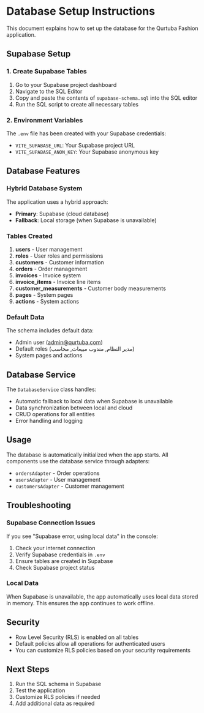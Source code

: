 # Database Setup Instructions

This document explains how to set up the database for the Qurtuba Fashion application.

## Supabase Setup

### 1. Create Supabase Tables

1. Go to your Supabase project dashboard
2. Navigate to the SQL Editor
3. Copy and paste the contents of `supabase-schema.sql` into the SQL editor
4. Run the SQL script to create all necessary tables

### 2. Environment Variables

The `.env` file has been created with your Supabase credentials:
- `VITE_SUPABASE_URL`: Your Supabase project URL
- `VITE_SUPABASE_ANON_KEY`: Your Supabase anonymous key

## Database Features

### Hybrid Database System

The application uses a hybrid approach:
- **Primary**: Supabase (cloud database)
- **Fallback**: Local storage (when Supabase is unavailable)

### Tables Created

1. **users** - User management
2. **roles** - User roles and permissions
3. **customers** - Customer information
4. **orders** - Order management
5. **invoices** - Invoice system
6. **invoice_items** - Invoice line items
7. **customer_measurements** - Customer body measurements
8. **pages** - System pages
9. **actions** - System actions

### Default Data

The schema includes default data:
- Admin user (admin@qurtuba.com)
- Default roles (مدير النظام, مندوب مبيعات, محاسب)
- System pages and actions

## Database Service

The `DatabaseService` class handles:
- Automatic fallback to local data when Supabase is unavailable
- Data synchronization between local and cloud
- CRUD operations for all entities
- Error handling and logging

## Usage

The database is automatically initialized when the app starts. All components use the database service through adapters:

- `ordersAdapter` - Order operations
- `usersAdapter` - User management
- `customersAdapter` - Customer management

## Troubleshooting

### Supabase Connection Issues

If you see "Supabase error, using local data" in the console:
1. Check your internet connection
2. Verify Supabase credentials in `.env`
3. Ensure tables are created in Supabase
4. Check Supabase project status

### Local Data

When Supabase is unavailable, the app automatically uses local data stored in memory. This ensures the app continues to work offline.

## Security

- Row Level Security (RLS) is enabled on all tables
- Default policies allow all operations for authenticated users
- You can customize RLS policies based on your security requirements

## Next Steps

1. Run the SQL schema in Supabase
2. Test the application
3. Customize RLS policies if needed
4. Add additional data as required
